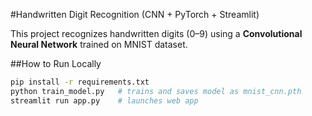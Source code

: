 #Handwritten Digit Recognition (CNN + PyTorch + Streamlit)

This project recognizes handwritten digits (0–9) using a **Convolutional Neural Network** trained on MNIST dataset.

##How to Run Locally
```bash
pip install -r requirements.txt
python train_model.py   # trains and saves model as mnist_cnn.pth
streamlit run app.py    # launches web app
